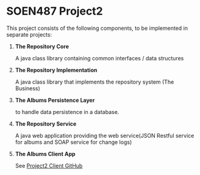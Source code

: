 # SOEN487 Project2

This project consists of the following components, to be implemented in separate projects:

1. **The Repository Core**

   A java class library containing common interfaces / data structures

2. **The Repository Implementation**

   A java class library that implements the repository system (The Business)

3. **The Albums Persistence Layer**

   to handle data persistence in a database.

4. **The Repository Service**

   A java web application providing the web service(JSON Restful service for albums and SOAP
   service for change logs)

5.  **The Albums Client App**
   
      See [Project2 Client GitHub](https://github.com/SuperTylerX/SOEN487Project2Client)